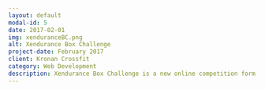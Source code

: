 ```yaml
---
layout: default
modal-id: 5
date: 2017-02-01
img: xenduranceBC.png
alt: Xendurance Box Challenge
project-date: February 2017
client: Kronan Crossfit
category: Web Development
description: Xendurance Box Challenge is a new online competition form, where you individually compete with yourself and your friends in your own box. Every month you can get access to 4 events – 1 event will be presented each week and you will have 1 week to perform the event – easy to fit in your own programming and training. The events are published during the competition on www.xenduranceboxchallenge.com. The site is made in pure html and javascript, built with jekyll.
---
```

